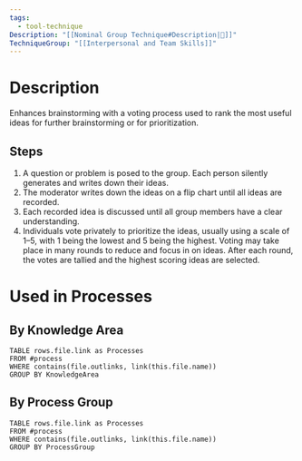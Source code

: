 ```yaml
---
tags:
  - tool-technique
Description: "[[Nominal Group Technique#Description|📝]]"
TechniqueGroup: "[[Interpersonal and Team Skills]]"
---
```

# Description
Enhances brainstorming with a voting process used to rank the most useful ideas for further brainstorming or for prioritization.
## Steps
1. A question or problem is posed to the group. Each person silently generates and writes down their ideas.
2. The moderator writes down the ideas on a flip chart until all ideas are recorded.
3. Each recorded idea is discussed until all group members have a clear understanding.
4. Individuals vote privately to prioritize the ideas, usually using a scale of 1–5, with 1 being the lowest and 5 being the highest. Voting may take place in many rounds to reduce and focus in on ideas. After each round, the votes are tallied and the highest scoring ideas are selected.

# Used in Processes
## By Knowledge Area
```dataview
TABLE rows.file.link as Processes
FROM #process 
WHERE contains(file.outlinks, link(this.file.name))
GROUP BY KnowledgeArea
```
## By Process Group
```dataview
TABLE rows.file.link as Processes
FROM #process 
WHERE contains(file.outlinks, link(this.file.name))
GROUP BY ProcessGroup
```


